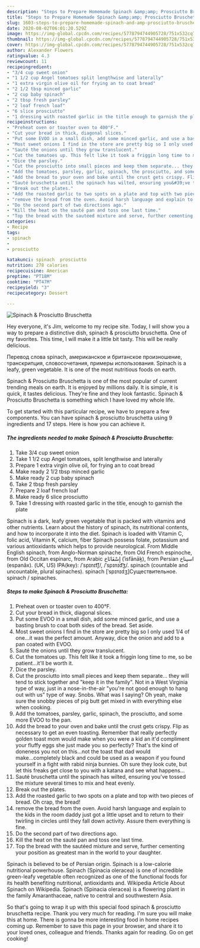 ```yaml
---
description: "Steps to Prepare Homemade Spinach &amp;amp; Prosciutto Bruschetta"
title: "Steps to Prepare Homemade Spinach &amp;amp; Prosciutto Bruschetta"
slug: 1603-steps-to-prepare-homemade-spinach-and-amp-prosciutto-bruschetta
date: 2020-08-02T06:01:20.529Z
image: https://img-global.cpcdn.com/recipes/5778794744905728/751x532cq70/spinach-prosciutto-bruschetta-recipe-main-photo.jpg
thumbnail: https://img-global.cpcdn.com/recipes/5778794744905728/751x532cq70/spinach-prosciutto-bruschetta-recipe-main-photo.jpg
cover: https://img-global.cpcdn.com/recipes/5778794744905728/751x532cq70/spinach-prosciutto-bruschetta-recipe-main-photo.jpg
author: Alexander Flowers
ratingvalue: 4.3
reviewcount: 11
recipeingredient:
- "3/4 cup sweet onion"
- "1 1/2 cup Angel tomatoes split lengthwise and laterally"
- "1 extra virgin olive oil for frying an to coat bread"
- "2 1/2 tbsp minced garlic"
- "2 cup baby spinach"
- "2 tbsp fresh parsley"
- "2 loaf french loaf"
- "6 slice prosciutto"
- "1 dressing with roasted garlic in the title enough to garnish the plate"
recipeinstructions:
- "Preheat oven or toaster oven to 400°F."
- "Cut your bread in thick, diagonal slices."
- "Put some EVOO in a small dish, add some minced garlic, and use a basting brush to coat both sides of the bread.  Set aside."
- "Most sweet onions I find in the store are pretty big so I only used 1/4 of one...it was the perfect amount.  Anyway, dice the onion and add to a pan coated with EVOO."
- "Sauté the onions until they grow translucent."
- "Cut the tomatoes up. This felt like it took a friggin long time to me, so be patient...it&#39;ll be worth it."
- "Dice the parsley."
- "Cut the prosciutto into small pieces and keep them separate... they will tend to stick together and &#34;keep it in the family&#34;. Not in a West Virginia type of way, just in a nose-in-the-air &#34;you&#39;re not good enough to hang out with us&#34; type of way.  Snobs.  What was I saying?  Oh yeah, make sure the snobby pieces of pig butt get mixed in with everything else when cooking."
- "Add the tomatoes, parsley, garlic, spinach, the prosciutto, and some more EVOO to the pan."
- "Add the bread to your oven and bake until the crust gets crispy. Flip as necessary to get an even toasting. Remember that really perfectly golden toast mom would make when you were a kid an it&#39;d compliment your fluffy eggs she just made you so perfectly? That&#39;s the kind of doneness you not on this...not the toast that dad would make...completely black and could be used as a weapon if you found yourself in a fight with rabid ninja bunnies. Oh sure they look cute, but let this freaks get close to you with a katana and see what happens..."
- "Sauté bruschetta until the spinach has wilted, ensuring you&#39;ve tossed the mixture several times to mix and heat evenly."
- "Break out the plates."
- "Add the roasted garlic to two spots on a plate and top with two pieces of bread.  Oh crap, the bread!"
- "remove the bread from the oven. Avoid harsh language and explain to the kids in the room daddy just got a little upset and to return to their twirling in circles until they fall down activity. Assure them everything is fine."
- "Do the second part of two directions ago."
- "Kill the heat on the sauté pan and toss one last time."
- "Top the bread with the sautéed mixture and serve, further cementing your position as greatest man in the world to your daughter."
categories:
- Recipe
tags:
- spinach
- 
- prosciutto

katakunci: spinach  prosciutto 
nutrition: 278 calories
recipecuisine: American
preptime: "PT18M"
cooktime: "PT47M"
recipeyield: "3"
recipecategory: Dessert

---
```



![Spinach &amp; Prosciutto Bruschetta](https://img-global.cpcdn.com/recipes/5778794744905728/751x532cq70/spinach-prosciutto-bruschetta-recipe-main-photo.jpg)

Hey everyone, it's Jim, welcome to my recipe site. Today, I will show you a way to prepare a distinctive dish, spinach &amp; prosciutto bruschetta. One of my favorites. This time, I will make it a little bit tasty. This will be really delicious.

Перевод слова spinach, американское и британское произношение, транскрипция, словосочетания, примеры использования. Spinach is a leafy, green vegetable. It is one of the most nutritious foods on earth.

Spinach &amp; Prosciutto Bruschetta is one of the most popular of current trending meals on earth. It is enjoyed by millions daily. It is simple, it is quick, it tastes delicious. They're fine and they look fantastic. Spinach &amp; Prosciutto Bruschetta is something which I have loved my whole life.


To get started with this particular recipe, we have to prepare a few components. You can have spinach &amp; prosciutto bruschetta using 9 ingredients and 17 steps. Here is how you can achieve it.

<!--inarticleads1-->

##### The ingredients needed to make Spinach &amp; Prosciutto Bruschetta:

1. Take 3/4 cup sweet onion
1. Take 1 1/2 cup Angel tomatoes, split lengthwise and laterally
1. Prepare 1 extra virgin olive oil, for frying an to coat bread
1. Make ready 2 1/2 tbsp minced garlic
1. Make ready 2 cup baby spinach
1. Take 2 tbsp fresh parsley
1. Prepare 2 loaf french loaf
1. Make ready 6 slice prosciutto
1. Take 1 dressing with roasted garlic in the title, enough to garnish the plate


Spinach is a dark, leafy green vegetable that is packed with vitamins and other nutrients. Learn about the history of spinach, its nutritional contents, and how to incorporate it into the diet. Spinach is loaded with Vitamin C, folic acid, Vitamin K, calcium, fiber Spinach possess folate, potassium and various antioxidants which helps to provide neurological. From Middle English spinach, from Anglo-Norman spinache, from Old French espinoche, from Old Occitan espinarc, from Arabic إِسْفَانَاخ‎ (ʾisfānāḵ), from Persian اسپناخ‎ (espanâx). (UK, US) IPA(key): /ˈspɪnɪt͡ʃ/, /ˈspɪnɪd͡ʒ/. spinach (countable and uncountable, plural spinaches). spinach [ˈspɪnɪdʒ]Существительное. spinach / spinaches. 

<!--inarticleads2-->

##### Steps to make Spinach &amp; Prosciutto Bruschetta:

1. Preheat oven or toaster oven to 400°F.
1. Cut your bread in thick, diagonal slices.
1. Put some EVOO in a small dish, add some minced garlic, and use a basting brush to coat both sides of the bread.  Set aside.
1. Most sweet onions I find in the store are pretty big so I only used 1/4 of one...it was the perfect amount.  Anyway, dice the onion and add to a pan coated with EVOO.
1. Sauté the onions until they grow translucent.
1. Cut the tomatoes up. This felt like it took a friggin long time to me, so be patient...it&#39;ll be worth it.
1. Dice the parsley.
1. Cut the prosciutto into small pieces and keep them separate... they will tend to stick together and &#34;keep it in the family&#34;. Not in a West Virginia type of way, just in a nose-in-the-air &#34;you&#39;re not good enough to hang out with us&#34; type of way.  Snobs.  What was I saying?  Oh yeah, make sure the snobby pieces of pig butt get mixed in with everything else when cooking.
1. Add the tomatoes, parsley, garlic, spinach, the prosciutto, and some more EVOO to the pan.
1. Add the bread to your oven and bake until the crust gets crispy. Flip as necessary to get an even toasting. Remember that really perfectly golden toast mom would make when you were a kid an it&#39;d compliment your fluffy eggs she just made you so perfectly? That&#39;s the kind of doneness you not on this...not the toast that dad would make...completely black and could be used as a weapon if you found yourself in a fight with rabid ninja bunnies. Oh sure they look cute, but let this freaks get close to you with a katana and see what happens...
1. Sauté bruschetta until the spinach has wilted, ensuring you&#39;ve tossed the mixture several times to mix and heat evenly.
1. Break out the plates.
1. Add the roasted garlic to two spots on a plate and top with two pieces of bread.  Oh crap, the bread!
1. remove the bread from the oven. Avoid harsh language and explain to the kids in the room daddy just got a little upset and to return to their twirling in circles until they fall down activity. Assure them everything is fine.
1. Do the second part of two directions ago.
1. Kill the heat on the sauté pan and toss one last time.
1. Top the bread with the sautéed mixture and serve, further cementing your position as greatest man in the world to your daughter.


Spinach is believed to be of Persian origin. Spinach is a low-calorie nutritional powerhouse. Spinach (Spinacia oleracea) is one of incredible green-leafy vegetable often recognized as one of the functional foods for its health benefiting nutritional, antioxidants and. Wikipedia Article About Spinach on Wikipedia. Spinach (Spinacia oleracea) is a flowering plant in the family Amaranthaceae, native to central and southwestern Asia. 

So that's going to wrap it up with this special food spinach &amp; prosciutto bruschetta recipe. Thank you very much for reading. I'm sure you will make this at home. There is gonna be more interesting food in home recipes coming up. Remember to save this page in your browser, and share it to your loved ones, colleague and friends. Thanks again for reading. Go on get cooking!
